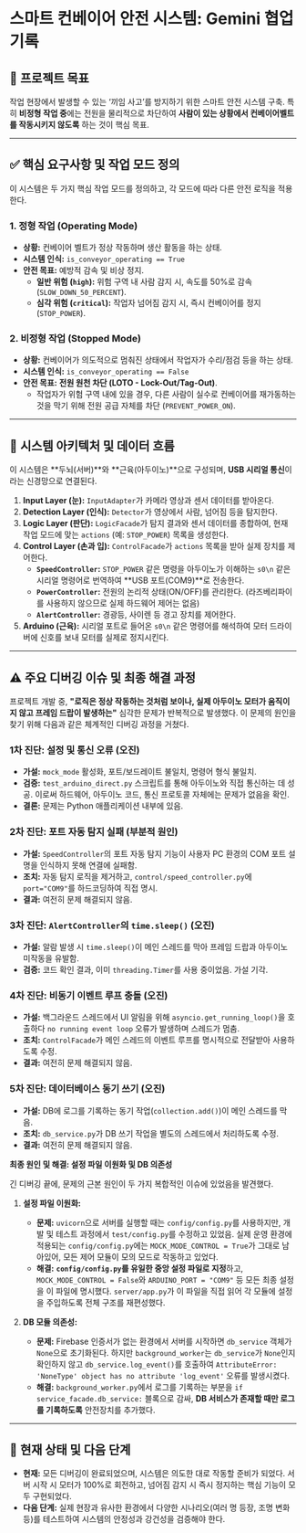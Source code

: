 # 스마트 컨베이어 안전 시스템: Gemini 협업 기록

## 🎯 프로젝트 목표

작업 현장에서 발생할 수 있는 ‘끼임 사고’를 방지하기 위한 스마트 안전 시스템 구축. 특히 **비정형 작업 중**에는 전원을 물리적으로 차단하여 **사람이 있는 상황에서 컨베이어벨트를 작동시키지 않도록** 하는 것이 핵심 목표.

---

## ✅ 핵심 요구사항 및 작업 모드 정의

이 시스템은 두 가지 핵심 작업 모드를 정의하고, 각 모드에 따라 다른 안전 로직을 적용한다.

### 1. 정형 작업 (Operating Mode)
- **상황:** 컨베이어 벨트가 정상 작동하며 생산 활동을 하는 상태.
- **시스템 인식:** `is_conveyor_operating == True`
- **안전 목표:** 예방적 감속 및 비상 정지.
  - **일반 위험 (`high`):** 위험 구역 내 사람 감지 시, 속도를 50%로 감속 (`SLOW_DOWN_50_PERCENT`).
  - **심각 위험 (`critical`):** 작업자 넘어짐 감지 시, 즉시 컨베이어를 정지 (`STOP_POWER`).

### 2. 비정형 작업 (Stopped Mode)
- **상황:** 컨베이어가 의도적으로 멈춰진 상태에서 작업자가 수리/점검 등을 하는 상태.
- **시스템 인식:** `is_conveyor_operating == False`
- **안전 목표:** **전원 원천 차단 (LOTO - Lock-Out/Tag-Out)**.
  - 작업자가 위험 구역 내에 있을 경우, 다른 사람이 실수로 컨베이어를 재가동하는 것을 막기 위해 전원 공급 자체를 차단 (`PREVENT_POWER_ON`).

---

## 🧱 시스템 아키텍처 및 데이터 흐름

이 시스템은 **두뇌(서버)**와 **근육(아두이노)**으로 구성되며, **USB 시리얼 통신**이라는 신경망으로 연결된다.

1.  **Input Layer (눈):** `InputAdapter`가 카메라 영상과 센서 데이터를 받아온다.
2.  **Detection Layer (인식):** `Detector`가 영상에서 사람, 넘어짐 등을 탐지한다.
3.  **Logic Layer (판단):** `LogicFacade`가 탐지 결과와 센서 데이터를 종합하여, 현재 작업 모드에 맞는 `actions` (예: `STOP_POWER`) 목록을 생성한다.
4.  **Control Layer (손과 입):** `ControlFacade`가 `actions` 목록을 받아 실제 장치를 제어한다.
    - **`SpeedController`:** `STOP_POWER` 같은 명령을 아두이노가 이해하는 `s0\n` 같은 시리얼 명령어로 번역하여 **USB 포트(COM9)**로 전송한다.
    - **`PowerController`:** 전원의 논리적 상태(ON/OFF)를 관리한다. (라즈베리파이를 사용하지 않으므로 실제 하드웨어 제어는 없음)
    - **`AlertController`:** 경광등, 사이렌 등 경고 장치를 제어한다.
5.  **Arduino (근육):** 시리얼 포트로 들어온 `s0\n` 같은 명령어를 해석하여 모터 드라이버에 신호를 보내 모터를 실제로 정지시킨다.

---

## ⚠️ 주요 디버깅 이슈 및 최종 해결 과정

프로젝트 개발 중, **"로직은 정상 작동하는 것처럼 보이나, 실제 아두이노 모터가 움직이지 않고 프레임 드랍이 발생하는"** 심각한 문제가 반복적으로 발생했다. 이 문제의 원인을 찾기 위해 다음과 같은 체계적인 디버깅 과정을 거쳤다.

### 1차 진단: 설정 및 통신 오류 (오진)
- **가설:** `mock_mode` 활성화, 포트/보드레이트 불일치, 명령어 형식 불일치.
- **검증:** `test_arduino_direct.py` 스크립트를 통해 아두이노와 직접 통신하는 데 성공. 이로써 하드웨어, 아두이노 코드, 통신 프로토콜 자체에는 문제가 없음을 확인.
- **결론:** 문제는 Python 애플리케이션 내부에 있음.

### 2차 진단: 포트 자동 탐지 실패 (부분적 원인)
- **가설:** `SpeedController`의 포트 자동 탐지 기능이 사용자 PC 환경의 COM 포트 설명을 인식하지 못해 연결에 실패함.
- **조치:** 자동 탐지 로직을 제거하고, `control/speed_controller.py`에 `port="COM9"`를 하드코딩하여 직접 명시.
- **결과:** 여전히 문제 해결되지 않음.

### 3차 진단: `AlertController`의 `time.sleep()` (오진)
- **가설:** 알람 발생 시 `time.sleep()`이 메인 스레드를 막아 프레임 드랍과 아두이노 미작동을 유발함.
- **검증:** 코드 확인 결과, 이미 `threading.Timer`를 사용 중이었음. 가설 기각.

### 4차 진단: 비동기 이벤트 루프 충돌 (오진)
- **가설:** 백그라운드 스레드에서 UI 알림을 위해 `asyncio.get_running_loop()`을 호출하다 `no running event loop` 오류가 발생하며 스레드가 멈춤.
- **조치:** `ControlFacade`가 메인 스레드의 이벤트 루프를 명시적으로 전달받아 사용하도록 수정.
- **결과:** 여전히 문제 해결되지 않음.

### 5차 진단: 데이터베이스 동기 쓰기 (오진)
- **가설:** DB에 로그를 기록하는 동기 작업(`collection.add()`)이 메인 스레드를 막음.
- **조치:** `db_service.py`가 DB 쓰기 작업을 별도의 스레드에서 처리하도록 수정.
- **결과:** 여전히 문제 해결되지 않음.

**최종 원인 및 해결: 설정 파일 이원화 및 DB 의존성**

긴 디버깅 끝에, 문제의 근본 원인이 두 가지 복합적인 이슈에 있었음을 발견했다.

1.  **설정 파일 이원화:**
    - **문제:** `uvicorn`으로 서버를 실행할 때는 `config/config.py`를 사용하지만, 개발 및 테스트 과정에서 `test/config.py`를 수정하고 있었음. 실제 운영 환경에 적용되는 `config/config.py`에는 `MOCK_MODE_CONTROL = True`가 그대로 남아있어, 모든 제어 모듈이 모의 모드로 작동하고 있었다.
    - **해결:** **`config/config.py`를 유일한 중앙 설정 파일로 지정**하고, `MOCK_MODE_CONTROL = False`와 `ARDUINO_PORT = "COM9"` 등 모든 최종 설정을 이 파일에 명시했다. `server/app.py`가 이 파일을 직접 읽어 각 모듈에 설정을 주입하도록 전체 구조를 재편성했다.

2.  **DB 모듈 의존성:**
    - **문제:** Firebase 인증서가 없는 환경에서 서버를 시작하면 `db_service` 객체가 `None`으로 초기화된다. 하지만 `background_worker`는 `db_service`가 `None`인지 확인하지 않고 `db_service.log_event()`를 호출하여 `AttributeError: 'NoneType' object has no attribute 'log_event'` 오류를 발생시켰다.
    - **해결:** `background_worker.py`에서 로그를 기록하는 부분을 `if service_facade.db_service:` 블록으로 감싸, **DB 서비스가 존재할 때만 로그를 기록하도록** 안전장치를 추가했다.

---

## 🧠 현재 상태 및 다음 단계

- **현재:** 모든 디버깅이 완료되었으며, 시스템은 의도한 대로 작동할 준비가 되었다. 서버 시작 시 모터가 100%로 회전하고, 넘어짐 감지 시 즉시 정지하는 핵심 기능이 모두 구현되었다.
- **다음 단계:** 실제 현장과 유사한 환경에서 다양한 시나리오(여러 명 등장, 조명 변화 등)를 테스트하여 시스템의 안정성과 강건성을 검증해야 한다.